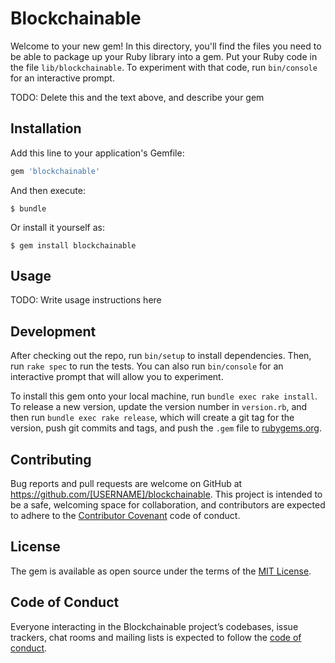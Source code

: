 # Blockchainable

Welcome to your new gem! In this directory, you'll find the files you need to be able to package up your Ruby library into a gem. Put your Ruby code in the file `lib/blockchainable`. To experiment with that code, run `bin/console` for an interactive prompt.

TODO: Delete this and the text above, and describe your gem

## Installation

Add this line to your application's Gemfile:

```ruby
gem 'blockchainable'
```

And then execute:

    $ bundle

Or install it yourself as:

    $ gem install blockchainable

## Usage

TODO: Write usage instructions here

## Development

After checking out the repo, run `bin/setup` to install dependencies. Then, run `rake spec` to run the tests. You can also run `bin/console` for an interactive prompt that will allow you to experiment.

To install this gem onto your local machine, run `bundle exec rake install`. To release a new version, update the version number in `version.rb`, and then run `bundle exec rake release`, which will create a git tag for the version, push git commits and tags, and push the `.gem` file to [rubygems.org](https://rubygems.org).

## Contributing

Bug reports and pull requests are welcome on GitHub at https://github.com/[USERNAME]/blockchainable. This project is intended to be a safe, welcoming space for collaboration, and contributors are expected to adhere to the [Contributor Covenant](http://contributor-covenant.org) code of conduct.

## License

The gem is available as open source under the terms of the [MIT License](https://opensource.org/licenses/MIT).

## Code of Conduct

Everyone interacting in the Blockchainable project’s codebases, issue trackers, chat rooms and mailing lists is expected to follow the [code of conduct](https://github.com/[USERNAME]/blockchainable/blob/master/CODE_OF_CONDUCT.md).
